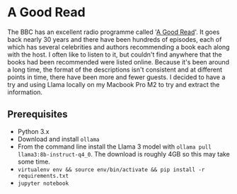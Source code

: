 # A Good Read

The BBC has an excellent radio programme called '[A Good Read](https://www.bbc.co.uk/programmes/b006v8jn)'. It goes back nearly 30 years and there have been hundreds of episodes, each of which has several celebrities and authors recommending a book each along with the host. I often like to listen to it, but couldn't find anywhere that the books had been recommended were listed online. Because it's been around a long time, the format of the descriptions isn't consistent and at different points in time, there have been more and fewer guests. I decided to have a try and using Llama locally on my Macbook Pro M2 to try and extract the information.

## Prerequisites

* Python 3.x
* Download and install `ollama`
* From the command line install the Llama 3 model with `ollama pull llama3:8b-instruct-q4_0`. The download is roughly 4GB so this may take some time.
* `virtualenv env && source env/bin/activate && pip install -r requirements.txt`
* `jupyter notebook`
